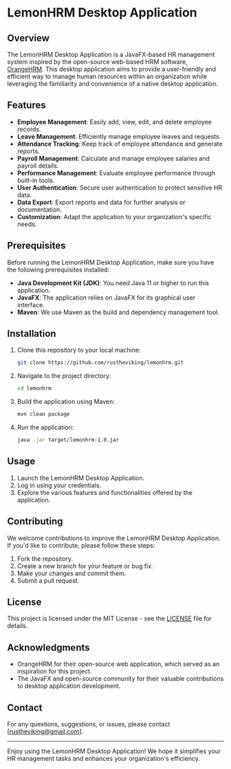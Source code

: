 # LemonHRM Desktop Application


## Overview

The LemonHRM Desktop Application is a JavaFX-based HR management system inspired by the open-source web-based HRM software, [OrangeHRM](https://www.orangehrm.com/). This desktop application aims to provide a user-friendly and efficient way to manage human resources within an organization while leveraging the familiarity and convenience of a native desktop application.

## Features

- **Employee Management**: Easily add, view, edit, and delete employee records.
- **Leave Management**: Efficiently manage employee leaves and requests.
- **Attendance Tracking**: Keep track of employee attendance and generate reports.
- **Payroll Management**: Calculate and manage employee salaries and payroll details.
- **Performance Management**: Evaluate employee performance through built-in tools.
- **User Authentication**: Secure user authentication to protect sensitive HR data.
- **Data Export**: Export reports and data for further analysis or documentation.
- **Customization**: Adapt the application to your organization's specific needs.

## Prerequisites

Before running the LemonHRM Desktop Application, make sure you have the following prerequisites installed:

- **Java Development Kit (JDK)**: You need Java 11 or higher to run this application.
- **JavaFX**: The application relies on JavaFX for its graphical user interface.
- **Maven**: We use Maven as the build and dependency management tool.

## Installation

1. Clone this repository to your local machine:

   ```bash
   git clone https://github.com/rustheviking/lemonhrm.git
   ```

2. Navigate to the project directory:

   ```bash
   cd lemonhrm
   ```

3. Build the application using Maven:

   ```bash
   mvn clean package
   ```

4. Run the application:

   ```bash
   java -jar target/lemonhrm-1.0.jar
   ```

## Usage

1. Launch the LemonHRM Desktop Application.
2. Log in using your credentials.
3. Explore the various features and functionalities offered by the application.

## Contributing

We welcome contributions to improve the LemonHRM Desktop Application. If you'd like to contribute, please follow these steps:

1. Fork the repository.
2. Create a new branch for your feature or bug fix.
3. Make your changes and commit them.
4. Submit a pull request.

## License

This project is licensed under the MIT License - see the [LICENSE](LICENSE) file for details.

## Acknowledgments

- OrangeHRM for their open-source web application, which served as an inspiration for this project.
- The JavaFX and open-source community for their valuable contributions to desktop application development.

## Contact

For any questions, suggestions, or issues, please contact [rustheviking@gmail.com].

---

Enjoy using the LemonHRM Desktop Application! We hope it simplifies your HR management tasks and enhances your organization's efficiency.
